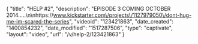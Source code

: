 {
    "title": "HELP #2",
    "description": "EPISODE 3 COMING OCTOBER 2014.....\n\nhttps:\/\/www.kickstarter.com\/projects\/1127979050\/dont-hug-me-im-scared-the-series",
    "videoid": "123421863",
    "date_created": "1400854232",
    "date_modified": "1517287506",
    "type": "captivate",
    "layout": "video",
    "url": "\/v\/help-2\/123421863"
}